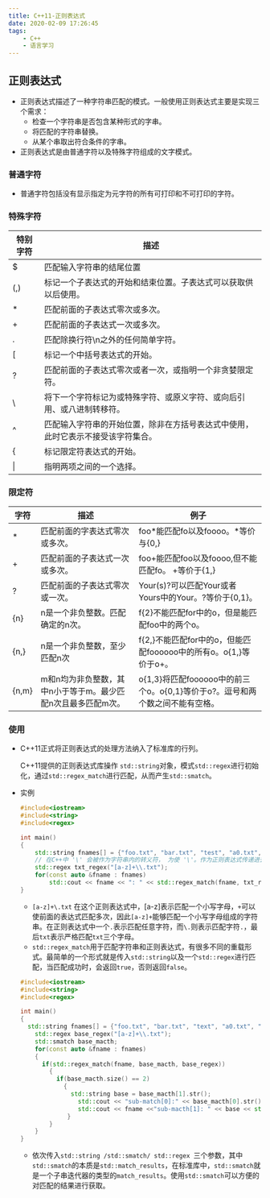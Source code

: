 ```yaml
---
title: C++11-正则表达式
date: 2020-02-09 17:26:45
tags:
	- C++
	- 语言学习
---
```


## 正则表达式

- 正则表达式描述了一种字符串匹配的模式。一般使用正则表达式主要是实现三个需求：
  - 检查一个字符串是否包含某种形式的字串。
  - 将匹配的字符串替换。
  - 从某个串取出符合条件的字串。
- 正则表达式是由普通字符以及特殊字符组成的文字模式。

### 普通字符

- 普通字符包括没有显示指定为元字符的所有可打印和不可打印的字符。

### 特殊字符

| 特别字符 | 描述                                                         |
| -------- | ------------------------------------------------------------ |
| $        | 匹配输入字符串的结尾位置                                     |
| (,)      | 标记一个子表达式的开始和结束位置。子表达式可以获取供以后使用。 |
| *        | 匹配前面的子表达式零次或多次。                               |
| +        | 匹配前面的子表达式一次或多次。                               |
| .        | 匹配除换行符\n之外的任何简单字符。                           |
| [        | 标记一个中括号表达式的开始。                                 |
| ?        | 匹配前面的子表达式零次或者一次，或指明一个非贪婪限定符。     |
| \        | 将下一个字符标记为或特殊字符、或原义字符、或向后引用、或八进制转移符。 |
| ^        | 匹配输入字符串的开始位置，除非在方括号表达式中使用，此时它表示不接受该字符集合。 |
| {        | 标记限定符表达式的开始。                                     |
| \|       | 指明两项之间的一个选择。                                     |



### 限定符

| 字符  | 描述                                                         | 例子                                                         |
| ----- | ------------------------------------------------------------ | ------------------------------------------------------------ |
| *     | 匹配前面的字表达式零次或多次。                               | foo*能匹配fo以及foooo。*等价与{0,}                           |
| +     | 匹配前面的子表达式一次或多次。                               | foo+能匹配foo以及foooo,但不能匹配fo。 +等价于{1,}            |
| ?     | 匹配前面的子表达式零次或一次。                               | Your(s)?可以匹配Your或者Yours中的Your。?等价于{0,1}。        |
| {n}   | n是一个非负整数。匹配确定的n次。                             | f{2}不能匹配for中的o，但是能匹配foo中的两个o。               |
| {n,}  | n是一个非负整数，至少匹配n次                                 | f{2,}不能匹配for中的o，但能匹配foooooo中的所有o。o{1,}等价于o+。 |
| {n,m} | m和n均为非负整数，其中n小于等于m。最少匹配n次且最多匹配m次。 | o{1,3}将匹配foooooo中的前三个o。o{0,1}等价于o?。逗号和两个数之间不能有空格。 |



### 使用

- C++11正式将正则表达式的处理方法纳入了标准库的行列。

  C++11提供的正则表达式库操作 `std::string`对象，模式`std::regex`进行初始化，通过`std::regex_match`进行匹配，从而产生`std::smatch`。

- 实例

  ```c++
  #include<iostream>
  #include<string>
  #include<regex>
  
  int main()
  {
      std::string fnames[] = {"foo.txt", "bar.txt", "test", "a0.txt", "AAA.txt"};
      // 在C++中 '\' 会被作为字符串内的转义符， 为使 '\'。作为正则表达式传递进去生效，需要对 '\' 进行二次转义，从而有 '\\'。
      std::regex txt_regex("[a-z]+\\.txt");
      for(const auto &fname : fnames)
          std::cout << fname << ": " << std::regex_match(fname, txt_regex) << std::endl;
  }
  ```

  - `[a-z]+\.txt` 在这个正则表达式中，[a-z]表示匹配一个小写字母，`+`可以使前面的表达式匹配多次，因此`[a-z]+`能够匹配一个小写字母组成的字符串。在正则表达式中一个`.`表示匹配任意字符，而`\.`则表示匹配字符`.`，最后`txt`表示严格匹配`txt`三个字母。
  - `std::regex_match`用于匹配字符串和正则表达式，有很多不同的重载形式。最简单的一个形式就是传入`std::string`以及一个`std::regex`进行匹配，当匹配成功时，会返回`true`，否则返回`false`。

  ```c++
  #include<iostream>
  #include<string>
  #include<regex>
  
  int main()
  {
  	std::string fnames[] = {"foo.txt", "bar.txt", "text", "a0.txt", "AAA.txt"};
      std::regex base_regex("[a-z]+\\.txt");
      std::smatch base_macth; 
      for(const auto &fname : fnames)
      {
      	if(std::regex_match(fname, base_macth, base_regex))
          {
          	if(base_macth.size() == 2)
              {
              	std::string base = base_macth[1].str();
                  std::cout << "sub-match[0]:" << base_macth[0].str() << std::endl;
                  std::cout << fname <<"sub-macth[1]: " << base << std::endl;           
               }
          }
      }
  }
  
  ```

  - 依次传入`std::string /std::smatch/ std::regex `三个参数，其中`std::smatch`的本质是`std::match_results`，在标准库中，`std::smatch`就是一个子串迭代器的类型的`match_results`。使用`std::smatch`可以方便的对匹配的结果进行获取。

